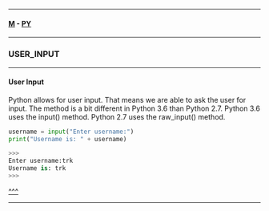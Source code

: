
---

#### [M](https://github.com/ttltrk/TTT/blob/master/menu.md) - [PY](https://github.com/ttltrk/TTT/blob/master/PY/PY.md)

---

### USER_INPUT

---

#### User Input

Python allows for user input.
That means we are able to ask the user for input.
The method is a bit different in Python 3.6 than Python 2.7.
Python 3.6 uses the input() method.
Python 2.7 uses the raw_input() method.

```py
username = input("Enter username:")
print("Username is: " + username)

>>>
Enter username:trk
Username is: trk
>>>
```

[^^^](#USER_INPUT)

---
